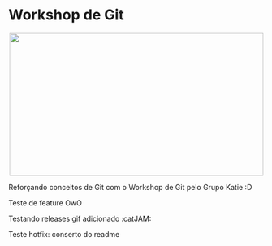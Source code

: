 # Workshop de Git
<div align="center">
  <img src="https://s6.gifyu.com/images/dancinhaKatiea6926315fef99a72.gif" width="500" height="281"/>
</div>

Reforçando conceitos de Git com o Workshop de Git pelo Grupo Katie :D


Teste de feature OwO

Testando releases gif adicionado :catJAM:

Teste hotfix: conserto do readme